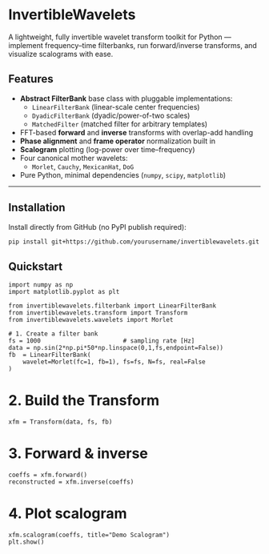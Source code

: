# InvertibleWavelets
 
A lightweight, fully invertible wavelet transform toolkit for Python — implement frequency–time filterbanks, run forward/inverse transforms, and visualize scalograms with ease.


## Features

- **Abstract FilterBank** base class with pluggable implementations:
  - `LinearFilterBank` (linear-scale center frequencies)
  - `DyadicFilterBank` (dyadic/power-of-two scales)
  - `MatchedFilter` (matched filter for arbitrary templates)
- FFT-based **forward** and **inverse** transforms with overlap-add handling
- **Phase alignment** and **frame operator** normalization built in
- **Scalogram** plotting (log-power over time–frequency)
- Four canonical mother wavelets:
  - `Morlet`, `Cauchy`, `MexicanHat`, `DoG`
- Pure Python, minimal dependencies (`numpy`, `scipy`, `matplotlib`)

---

## Installation

Install directly from GitHub (no PyPI publish required):

```bash
pip install git+https://github.com/yourusername/invertiblewavelets.git
```
## Quickstart
```
import numpy as np
import matplotlib.pyplot as plt

from invertiblewavelets.filterbank import LinearFilterBank
from invertiblewavelets.transform import Transform
from invertiblewavelets.wavelets import Morlet

# 1. Create a filter bank
fs = 1000                       # sampling rate [Hz]
data = np.sin(2*np.pi*50*np.linspace(0,1,fs,endpoint=False))
fb  = LinearFilterBank(
    wavelet=Morlet(fc=1, fb=1), fs=fs, N=fs, real=False
)
```
# 2. Build the Transform
```
xfm = Transform(data, fs, fb)
```
# 3. Forward & inverse
```
coeffs = xfm.forward()
reconstructed = xfm.inverse(coeffs)
```
# 4. Plot scalogram
```
xfm.scalogram(coeffs, title="Demo Scalogram")
plt.show()
```

